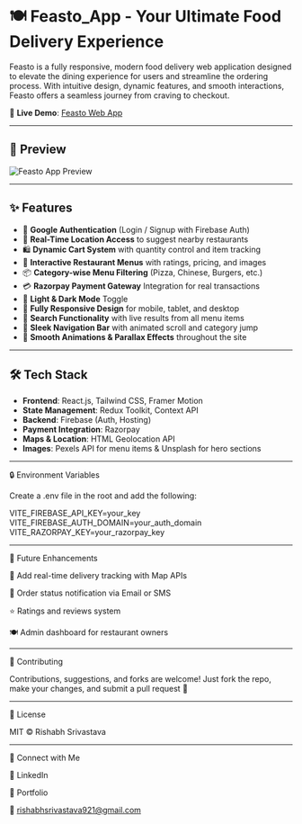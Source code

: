
# 🍽️ Feasto_App - Your Ultimate Food Delivery Experience

Feasto is a fully responsive, modern food delivery web application designed to elevate the dining experience for users and streamline the ordering process. With intuitive design, dynamic features, and smooth interactions, Feasto offers a seamless journey from craving to checkout.  

🚀 **Live Demo**: [Feasto Web App](https://risshhubh.github.io/Feasto_App/)

---

## 📸 Preview

![Feasto App Preview](https://images.pexels.com/photos/1640777/pexels-photo-1640777.jpeg)

---

## ✨ Features

- 🔐 **Google Authentication** (Login / Signup with Firebase Auth)
- 📍 **Real-Time Location Access** to suggest nearby restaurants
- 🛍️ **Dynamic Cart System** with quantity control and item tracking
- 🍔 **Interactive Restaurant Menus** with ratings, pricing, and images
- 📦 **Category-wise Menu Filtering** (Pizza, Chinese, Burgers, etc.)
- 💳 **Razorpay Payment Gateway** Integration for real transactions
- 🌙 **Light & Dark Mode** Toggle
- 📱 **Fully Responsive Design** for mobile, tablet, and desktop
- 🔎 **Search Functionality** with live results from all menu items
- 🧭 **Sleek Navigation Bar** with animated scroll and category jump
- 💬 **Smooth Animations & Parallax Effects** throughout the site

---

## 🛠️ Tech Stack

- **Frontend**: React.js, Tailwind CSS, Framer Motion  
- **State Management**: Redux Toolkit, Context API  
- **Backend**: Firebase (Auth, Hosting)  
- **Payment Integration**: Razorpay  
- **Maps & Location**: HTML Geolocation API  
- **Images**: Pexels API for menu items & Unsplash for hero sections

---

🔒 Environment Variables

Create a .env file in the root and add the following:

VITE_FIREBASE_API_KEY=your_key
VITE_FIREBASE_AUTH_DOMAIN=your_auth_domain
VITE_RAZORPAY_KEY=your_razorpay_key


---

📌 Future Enhancements

🛵 Add real-time delivery tracking with Map APIs

📧 Order status notification via Email or SMS

⭐ Ratings and reviews system

🍽️ Admin dashboard for restaurant owners



---

🙌 Contributing

Contributions, suggestions, and forks are welcome!
Just fork the repo, make your changes, and submit a pull request 🚀


---

📄 License

MIT © Rishabh Srivastava


---

🔗 Connect with Me

🔗 LinkedIn

💼 Portfolio

📧 rishabhsrivastava921@gmail.com
